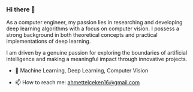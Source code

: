 ### Hi there 👋

As a computer engineer, my passion lies in researching and developing deep learning algorithms with a focus on computer vision. I possess a strong background in both theoretical concepts and practical implementations of deep learning.

I am driven by a genuine passion for exploring the boundaries of artificial intelligence and making a meaningful impact through innovative projects. 
 
- 🌱 Machine Learning, Deep Learning, Computer Vision

- 📫 How to reach me: ahmettelceken16@gmail.com 

 

<div>

  
</div>
<!--
**mrtlckn/mrtlckn** is a ✨ _special_ ✨ repository because its `README.md` (this file) appears on your GitHub profile.

Here are some ideas to get you started:

- 🔭 I’m currently working on ...
- 🌱 I’m currently learning ...
- 👯 I’m looking to collaborate on ...
- 🤔 I’m looking for help with ...
- 💬 Ask me about ...
- 📫 How to reach me: ...
- 😄 Pronouns: ...
- ⚡ Fun fact: ...
-->
